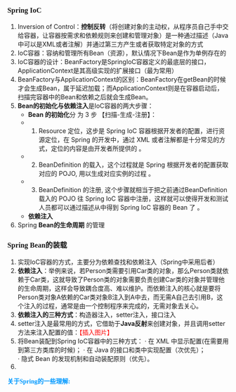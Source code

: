 ### <font face="Cabrili">Spring IoC</font>

 1. Inversion of Control：**控制反转**（将创建对象的主动权，从程序员自己手中交给容器，让容器按需求和依赖规则来创建和管理对象）是一种通过描述（Java中可以是XML或者注解）并通过第三方产生或者获取特定对象的方式
 2. IoC容器：容纳和管理所有Bean（资源），默认情况下Bean是作为单例存在的
 3. IoC容器的设计：BeanFactory是SpringIoC容器定义的最底层的接口， ApplicationContext是其高级实现的扩展接口（最为常用）
 4. BeanFactory与ApplicationContext的区别：BeanFactory在getBean的时候才会生成Bean，属于延迟加载；而ApplicationContext则是在容器启动后，扫描完容器中的Bean和依赖之后就会生成Bean。
 5. **Bean的初始化与依赖注入**是IoC容器的两大步骤：
	- **Bean 的初始化**分 为 3 步 【扫描-生成-注册】：  
	- 1)  Resource 定位，这步是 Spring IoC 容器根据开发者的配置，进行资源定位，在 Spring  的开发中，通过 XML 或者注解都是十分常见的方式，定位的内容是由开发者所提供的 。  
	- 2) BeanDefinition 的载入，这个过程就是 Spring 根据开发者的配置获取对应的 POJO,  用以生成对应实例的过程 。  
	- 3) BeanDefinition 的注册, 这个步骤就相当于把之前通过BeanDefinition载入的 POJO  往 Spring IoC 容器中注册，这样就可以使得开发和测试人员都可以通过描述从中得到 Spring  IoC 容器的 Bean 了 。
	- **依赖注入**
6. Spring **Bean的生命周期** 的管理
	

### <font face="Cabrili">Spring Bean的装载</font>

1. 实现IoC容器的方式，主要分为依赖查找和依赖注入（Spring中采用后者）
2. **依赖注入**：举例来说，若Person类需要引用Car类的对象，那么Person类就依赖于Car类，这就导致了Person类的对象需要负责创建Car类的对象并管理他的生命周期，这样会导致耦合度高、难以维护。而依赖注入的核心就是要将Person类对象A依赖的Car类对象B注入到A中去，而无需A自己去引用B，这个注入的过程，通常是由一个控制程序来完成的，无需对象去关心。
3. **依赖注入的三种方式**：构造器注入，setter注入，接口注入
4. setter注入是最常用的方式，它借助于**Java反射**来创建对象，并且调用setter方法来注入配置的值：<font color=#ff0000>【插入图片】</font>
5. 将Bean装配到Spring IoC容器中的三种方式：
	· 在 XML 中显示配置(在需要用到第三方类库的时候)；
	· 在 Java 的接口和类中实现配置（次优先）；  
	· 隐式 Bean 的发现机制和自动装配原则（优先）。
6. 









<font color=#0099ff face="楷体">**关于Spring的一些理解:**</font>
<!--stackedit_data:
eyJoaXN0b3J5IjpbLTE1Mjc2MDExNzIsMTU0MjIwODU4MSwtNT
E4ODUzNjEzLDEyNzI3Mzc5MDksMTUzNzQ0MTYxLC0yMDU5NjEw
MjcwLC0xNjg2NDA5NTkyLC0yOTIxODg5MTcsMTAzMzIyMjU5LD
E0ODcyNzQ4MjAsLTE0MTM0MTI2MjJdfQ==
-->